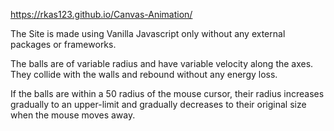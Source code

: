 https://rkas123.github.io/Canvas-Animation/

The Site is made using Vanilla Javascript only without any external packages or frameworks.

The balls are of variable radius and have variable velocity along the axes. They collide with the walls and rebound without any energy loss.

If the balls are within a 50 radius of the mouse cursor, their radius increases gradually to an upper-limit and gradually decreases to their original size when the mouse moves away.
